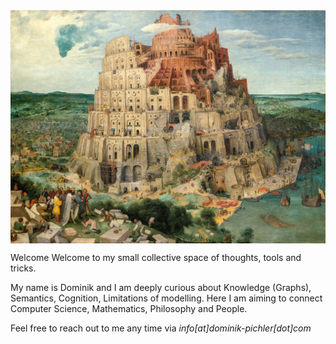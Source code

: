 
<img src="/_imgs/babel_bro.jpg" alt="Centered Image" style="display: block; margin-left: auto; margin-right: auto;" />

Welcome Welcome to my small collective space of thoughts, tools and tricks. 

My name is Dominik and I am deeply curious about Knowledge (Graphs), Semantics, Cognition, Limitations of modelling. Here I am aiming to connect Computer Science, Mathematics, Philosophy and People.

Feel free to reach out to me any time via *info[at]dominik-pichler[dot]com*

